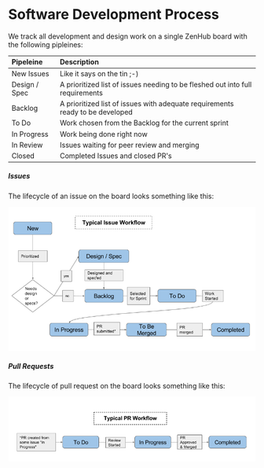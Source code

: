 # Software Development Process

We track all development and design work on a single ZenHub board with the following pipleines:

| Pipeleine     | Description                                                                   |
|:--------------|:------------------------------------------------------------------------------|
| New Issues    | Like it says on the tin ;-)                                                   |
| Design / Spec | A prioritized list of issues needing to be fleshed out into full requirements |
| Backlog       | A prioritized list of issues with adequate requirements ready to be developed |
| To Do         | Work chosen from the Backlog for the current sprint                           |
| In Progress   | Work being done right now                                                     |
| In Review     | Issues waiting for peer review and merging                                    |
| Closed        | Completed Issues and closed PR's                                              |

##### Issues

The lifecycle of an issue on the board looks something like this:

![Issue Workflow](../images/issue-workflow.png)

##### Pull Requests

The lifecycle of pull request on the board looks something like this:

![PR Workflow](../images/pr-workflow.png)

<!-- These images can be edited here: https://docs.google.com/a/learnersguild.org/presentation/d/1P2jYADEsBalKP0i5A2zLiw-zyC8gv1iwXIcyudL9WpU/edit?usp=sharing -->
